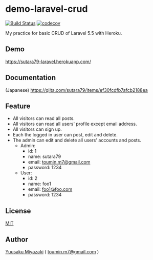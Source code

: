 # demo-laravel-crud

[![Build Status](https://travis-ci.org/sutara79/demo-laravel-crud.svg?branch=master)](https://travis-ci.org/sutara79/demo-laravel-crud)
[![codecov](https://codecov.io/gh/sutara79/demo-laravel-crud/branch/master/graph/badge.svg)](https://codecov.io/gh/sutara79/demo-laravel-crud)


My practice for basic CRUD of Laravel 5.5 with Heroku.  


## Demo
https://sutara79-laravel.herokuapp.com/


## Documentation
(Japanese)
https://qiita.com/sutara79/items/ef30fcdfb7afcb2188ea


## Feature
- All visitors can read all posts.
- All visitors can read all users' profile except email address.
- All visitors can sign up.
- Each the logged in user can post, edit and delete.
- The admin can edit and delete all users' accounts and posts.
    - Admin:
        - id: 1
        - name: sutara79
        - email: toumin.m7@gmail.com
        - password: 1234
    - User:
        - id: 2
        - name: foo1
        - email: foo1@foo.com
        - password: 1234


## License
[MIT](http://www.opensource.org/licenses/mit-license.php)


## Author
[Yuusaku Miyazaki](http://qiita.com/sutara79/items/ef30fcdfb7afcb2188ea)
( <toumin.m7@gmail.com> )
